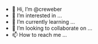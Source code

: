 - 👋 Hi, I’m @creweber
- 👀 I’m interested in ...
- 🌱 I’m currently learning ...
- 💞️ I’m looking to collaborate on ...
- 📫 How to reach me ...

<!---
creweber/creweber is a ✨ special ✨ repository because its `README.md` (this file) appears on your GitHub profile.
You can click the Preview link to take a look at your changes.
--->
